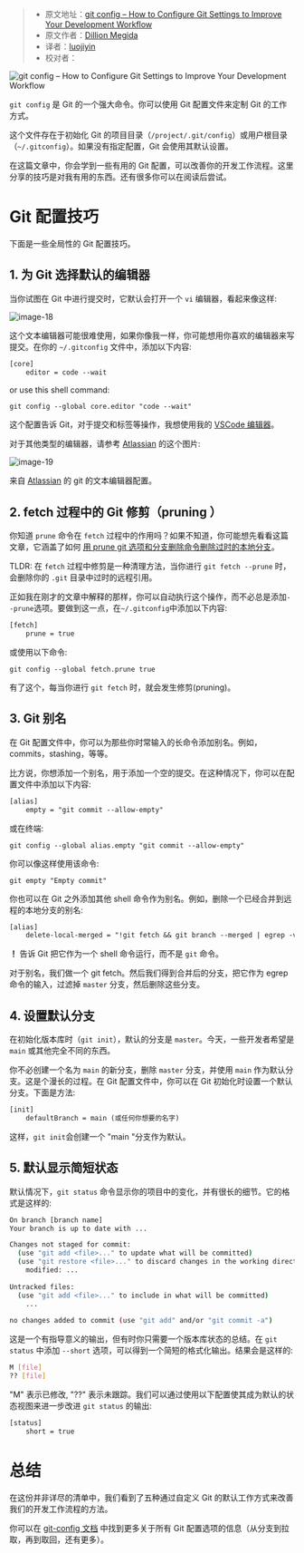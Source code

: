 > - 原文地址：[git config – How to Configure Git Settings to Improve Your Development Workflow](https://www.freecodecamp.org/news/git-config-how-to-configure-git-settings/)
> - 原文作者：[Dillion Megida](https://www.freecodecamp.org/news/author/dillionmegida/)
> - 译者：[luojiyin](https://github.com/luojiyin1987)
> - 校对者：

![git config – How to Configure Git Settings to Improve Your Development Workflow](https://www.freecodecamp.org/news/content/images/size/w2000/2022/03/pexels-thisisengineering-3861958.jpg)

`git config` 是 Git 的一个强大命令。你可以使用 Git 配置文件来定制 Git 的工作方式。

这个文件存在于初始化 Git 的项目目录（`/project/.git/config`）或用户根目录（`~/.gitconfig`）。如果没有指定配置，Git 会使用其默认设置。

在这篇文章中，你会学到一些有用的 Git 配置，可以改善你的开发工作流程。这里分享的技巧是对我有用的东西。还有很多你可以在阅读后尝试。

# Git 配置技巧

下面是一些全局性的 Git 配置技巧。

## 1\. 为 Git 选择默认的编辑器

当你试图在 Git 中进行提交时，它默认会打开一个 `vi` 编辑器，看起来像这样:

![image-18](https://www.freecodecamp.org/news/content/images/2022/03/image-18.png)

这个文本编辑器可能很难使用，如果你像我一样，你可能想用你喜欢的编辑器来写提交。在你的 `~/.gitconfig` 文件中，添加以下内容:

```txt
[core]
    editor = code --wait
```

or use this shell command:

```txt
git config --global core.editor "code --wait"
```

这个配置告诉 Git，对于提交和标签等操作，我想使用我的 [VSCode 编辑器](https://code.visualstudio.com/)。

对于其他类型的编辑器，请参考 [Atlassian](https://www.atlassian.com/git/tutorials/setting-up-a-repository/git-config) 的这个图片:

![image-19](https://www.freecodecamp.org/news/content/images/2022/03/image-19.png)

来自 [Atlassian](https://www.atlassian.com/git/tutorials/setting-up-a-repository/git-config) 的 git 的文本编辑器配置。

## 2\. fetch 过程中的 Git 修剪（pruning ）

你知道 `prune` 命令在 `fetch` 过程中的作用吗？如果不知道，你可能想先看看这篇文章，它涵盖了如何 [用 prune git 选项和分支删除命令删除过时的本地分支](https://dillionmegida.com/p/delete-outdated-branches/#git-fetch---prune)。

TLDR: 在 `fetch` 过程中修剪是一种清理方法，当你进行 `git fetch --prune` 时，会删除你的 `.git` 目录中过时的远程引用。

正如我在刚才的文章中解释的那样，你可以自动执行这个操作，而不必总是添加`--prune`选项。要做到这一点，在`~/.gitconfig`中添加以下内容:

```txt
[fetch]
    prune = true
```

或使用以下命令:

```shell
git config --global fetch.prune true
```

有了这个，每当你进行 `git fetch` 时，就会发生修剪(pruning)。

## 3\. Git 别名

在 Git 配置文件中，你可以为那些你时常输入的长命令添加别名。例如，commits，stashing，等等。

比方说，你想添加一个别名，用于添加一个空的提交。在这种情况下，你可以在配置文件中添加以下内容:

```txt
[alias]
    empty = "git commit --allow-empty"
```

或在终端:

```shell
git config --global alias.empty "git commit --allow-empty"
```

你可以像这样使用该命令:

```shell
git empty "Empty commit"
```

你也可以在 Git 之外添加其他 shell 命令作为别名。例如，删除一个已经合并到远程的本地分支的别名:

```txt
[alias]
    delete-local-merged = "!git fetch && git branch --merged | egrep -v 'master' | xargs git branch -d"
```

**！** 告诉 Git 把它作为一个 shell 命令运行，而不是 `git` 命令。

对于别名，我们做一个 git fetch。然后我们得到合并后的分支，把它作为 egrep 命令的输入，过滤掉 `master` 分支，然后删除这些分支。

## 4\. 设置默认分支

在初始化版本库时（`git init`），默认的分支是 `master`。今天，一些开发者希望是 `main` 或其他完全不同的东西。

你不必创建一个名为 `main` 的新分支，删除 `master` 分支，并使用 `main` 作为默认分支。这是个漫长的过程。在 Git 配置文件中，你可以在 Git 初始化时设置一个默认分支。下面是方法:

```txt
[init]
    defaultBranch = main (或任何你想要的名字)
```

这样，`git init`会创建一个 "main "分支作为默认。

## 5\. 默认显示简短状态

默认情况下，`git status` 命令显示你的项目中的变化，并有很长的细节。它的格式是这样的:

```bash
On branch [branch name]
Your branch is up to date with ...

Changes not staged for commit:
  (use "git add <file>..." to update what will be committed)
  (use "git restore <file>..." to discard changes in the working directory)
    modified: ...
    
Untracked files:
  (use "git add <file>..." to include in what will be committed)
    ...
    
no changes added to commit (use "git add" and/or "git commit -a")
```

这是一个有指导意义的输出，但有时你只需要一个版本库状态的总结。在 `git status` 中添加 `--short` 选项，可以得到一个简短的格式化输出。结果会是这样的:

```bash
M [file]
?? [file]
```

"M" 表示已修改, "??" 表示未跟踪。我们可以通过使用以下配置使其成为默认的状态视图来进一步改进 `git status` 的输出:

```txt
[status]
    short = true
```

# 总结

在这份并非详尽的清单中，我们看到了五种通过自定义 Git 的默认工作方式来改善我们的开发工作流程的方法。

你可以在 [git-config 文档](https://git-scm.com/docs/git-config) 中找到更多关于所有 Git 配置选项的信息（从分支到拉取，再到取回，还有更多）。
